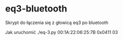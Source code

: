 # eq3-bluetooth
Skrypt do łączenia się z głowicą eq3 po bluetooth

Jak uruchomić
./eq-3.py 00:1A:22:06:25:7B 0x0411 03
